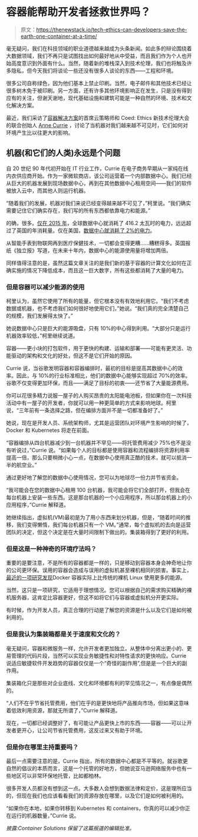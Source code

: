 # 容器能帮助开发者拯救世界吗？

> 原文：<https://thenewstack.io/tech-ethics-can-developers-save-the-earth-one-container-at-a-time/>

毫无疑问，我们在科技领域的职业道德越来越成为头条新闻。如此多的辩论围绕着大数据领域，我们不再只是试图找出如何最好地从中受益，而且我们作为个人也开始高度意识到外面有什么。当然，随着新的堆栈深入到技术伦理，我们也将触及许多隐私，但今天我们将谈论一些还没有很多人谈论的东西——工程和环境。

很多公司自称绿色，因为他们基本上禁止印刷。当然，电子邮件和其他技术已经让很多树木免于被印刷。另一方面，还有许多其他环境影响正在发生，只是没有得到应有的关注，但谢天谢地，现代基础设施和建筑可能是一种自然的环境、技术和文化解决方案。

最近，我们采访了[容器解决方案](http://www.container-solutions.com)的首席云策略师和 Coed: Ethics 新技术伦理大会的联合创始人 [Anne Currie](https://twitter.com/anne_e_currie) ，讨论了当机器对我们越来越不可见时，它们如何对环境产生比以往更大的影响。

## 机器(和它们的人类)永远是个问题

自 20 世纪 90 年代初开始在 IT 行业工作，Currie 在电子商务早期从一家纯在线内衣供应商开始。作为一家微软商店，该公司运营着一个内部数据中心。我们已经从巨大的机器发展到现场数据中心，再到在其他数据中心租用空间——我们的软件被放入云中，而其他人则运行机器。

“随着我们的发展，机器对我们来说已经变得越来越不可见了，”柯里说。“我们确实需要记住它们确实存在，我们写的所有东西都依靠电力和能源。”

的确，很多。[仅在 2015 年](https://www.independent.co.uk/environment/global-warming-data-centres-to-consume-three-times-as-much-energy-in-next-decade-experts-warn-a6830086.html)，全球数据中心就消耗了 416.2 太瓦时的电力，远远超过了英国的年消耗量。仅在美国，[数据中心就消耗了 2%的电力](http://www.datacenterknowledge.com/archives/2016/06/27/heres-how-much-energy-all-us-data-centers-consume)。

从智能手表到物联网再到医疗保健技术，一切都会变得更糟……糟糕得多。英国报纸《独立报》写道，在未来十年内，数据中心的能源使用量将增加两倍。

同样值得注意的是，虽然这篇文章关注的是我们新的基于容器的计算文化如何在正确实施的情况下降低成本，而且这一巨大数字，所有这些都消耗了大量的电力。

### 但是容器可以减少能源的使用

柯里认为，虽然它使用了所有的能量，但它根本没有有效地利用它。“我们不考虑数据或机器，也不考虑我们如何很好地使用它们，”她说。“我们真的完全清楚自己的规模，我们发展得太快了。”

她说数据中心只是巨大的能源吸盘，只有 10%的中心得到利用。“大部分只是运行机器效率较低，”柯里继续说道。

容器——更小块的打包软件，用于更快的构建、运输和部署——可能有更灵活、功能驱动的架构和文化的好处，但这不是它们开始的原因。

Currie 说，当谷歌发明容器和容器编排时，最初的目标是提高其数据中心的效率。因此，与 10%的行业标准相比，他们的数据中心能够实现超过 70%的效率。谷歌不仅变得更加环保，而且——满足了目标的初衷——还节省了大量能源费用。

你可以花很多精力说服一屋子的人购买昂贵的太阳能电池板，但如果你在一次科技活动中有一屋子的开发者，你就可以用一种更简单的方式来影响地球。柯里说，“三年前有一条选择之路，但在编排方面并不是一切都准备好了。”

她说，现在是开发人员、系统架构师，尤其是运营团队对环境产生影响的时候了，Docker 和 Kubernetes 将走在前面。

“容器编排从四台机器减少到一台机器并不罕见——将托管费用减少 75%也不是没有听说过，”Currie 说。“如果每个人的目标都是使用容器和流程编排将资源利用率提高一倍，那么只要稍微小心一点，在数据中心使用真正酷的技术，就可以抵消一半的航空业。”

通过更好地了解您的数据中心使用情况，您可以为地球尽一份力并节省资金。

“我可能会在您的数据中心租用 100 台机器，我可能会将它们全部打开，但我会在每台机器上安装一些东西。这是那台机器的一个小应用程序，所以那台机器上的小应用程序，”Currie 解释道。

她继续指出，虚拟机(VM)最初是为了用小东西来划分机器，但是，“随着时间的推移，我们变得懒惰，我们每台机器只有一个 VM。”通常，每个虚拟机的去向是运营团队的决定，但这个决定是在大量时间限制下做出的。集装箱得到了更好的利用。

### 但是这是一种神奇的环境疗法吗？

重要的是要注意，不是所有的容器都是一样的，只是移动到容器本身会神奇地让你的公司更环保。误用的容器会造成与误用的虚拟机甚至裸机相同的损害。事实上，[最近的一项研究发现](https://arxiv.org/pdf/1705.01176.pdf)Docker 容器实际上比传统的裸机 Linux 使用更多的能源。

当然，这只是一项研究，它适用于理想情况。您可以根据自己的需求购买精确的裸机服务器，这肯定比容器更好，但这不如将它们与容器或虚拟机分开更实际。

有时候，作为开发人员，真正合理的行动是了解您的资源是什么以及它们是如何被利用的。

### 但是我认为集装箱都是关于速度和文化的？

毫无疑问，容器和微服务一样，允许开发者更加独立。从整体中分离出更小的、更易管理的代码片段，当然可以实现业务敏捷性和对特性请求的更快响应。Currie 说适应敏捷软件开发趋势的容器仅仅是一个“奇怪的副作用”,但是是一个巨大的副作用。

集装箱化只是那些对企业底线、文化和环境都有利的罕见情况之一，有点像是偶然的。

“人们不在乎节省托管费用，他们在乎的是更快地将产品推向市场，但如果这意味着低效利用资源，那就无所谓了，”Currie 解释道。

现在，一切都已经调整好了，有可能让产品更快上市的东西——容器——可以让开发者更开心，让公司节省托管费用，这反过来又有助于环境。

### 但是你在哪里主持重要吗？

最后一点需要注意的是，Currie 指出，所有的数据中心都是不平等的。就谷歌更自然的倡议的本质而言，这是一个托管的好地方，但她说亚马逊网络服务中也有一些地区可以非常环保地托管，比如都柏林。

很多开发人员都没有想到这一点。大多数人会想到数据法律和定价，这是理所应当的，但现在我们也应该看看我们的资源存放在哪里，以及它们是如何被利用的。

“如果你在本地，如果你转移到 Kubernetes 和 containers，你真的可以减少你正在运行的机器数量，”Currie 说。

*披露:Container Solutions 保留了这篇报道的编辑批准。*

<svg xmlns:xlink="http://www.w3.org/1999/xlink" viewBox="0 0 68 31" version="1.1"><title>Group</title> <desc>Created with Sketch.</desc></svg>